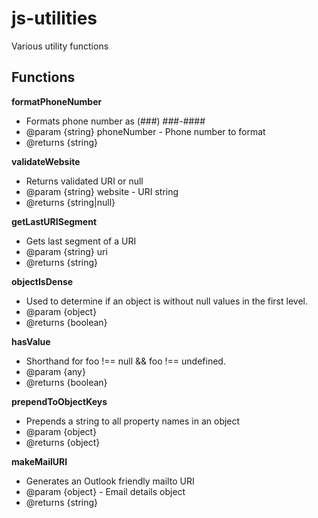 # js-utilities

Various utility functions

## Functions

**formatPhoneNumber**

- Formats phone number as (###) ###-####
- @param {string} phoneNumber - Phone number to format
- @returns {string}

**validateWebsite**

- Returns validated URI or null
- @param {string} website - URI string
- @returns {string|null}

**getLastURISegment**

- Gets last segment of a URI
- @param {string} uri
- @returns {string}

**objectIsDense**

- Used to determine if an object is without null values in the first level.
- @param {object}
- @returns {boolean}

**hasValue**

- Shorthand for foo !== null && foo !== undefined.
- @param {any}
- @returns {boolean}

**prependToObjectKeys**

- Prepends a string to all property names in an object
- @param {object}
- @returns {object}

**makeMailURI**

- Generates an Outlook friendly mailto URI
- @param {object} - Email details object
- @returns {string}
